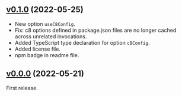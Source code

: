 <a name="v0.1.0"></a>
## [v0.1.0](https://github.com/origin-1/c8js/releases/tag/v0.1.0) (2022-05-25)

* New option `useC8Config`.
* Fix: c8 options defined in package.json files are no longer cached across unrelated invocations.
* Added TypeScript type declaration for option `c8Config`.
* Added license file.
* npm badge in readme file.

<a name="v0.0.0"></a>
## [v0.0.0](https://github.com/origin-1/c8js/releases/tag/v0.0.0) (2022-05-21)

First release.
